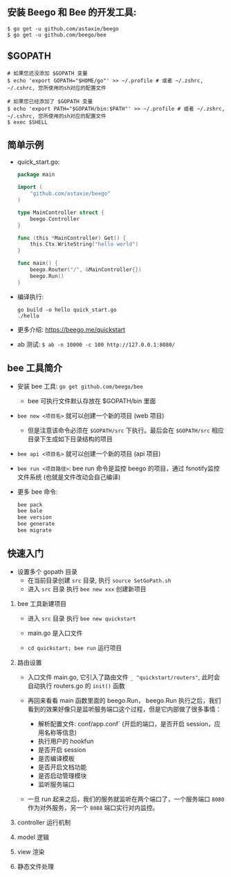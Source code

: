 ## 安装 Beego 和 Bee 的开发工具:
```
$ go get -u github.com/astaxie/beego
$ go get -u github.com/beego/bee
```

## $GOPATH
```
# 如果您还没添加 $GOPATH 变量
$ echo 'export GOPATH="$HOME/go"' >> ~/.profile # 或者 ~/.zshrc, ~/.cshrc, 您所使用的sh对应的配置文件

# 如果您已经添加了 $GOPATH 变量
$ echo 'export PATH="$GOPATH/bin:$PATH"' >> ~/.profile # 或者 ~/.zshrc, ~/.cshrc, 您所使用的sh对应的配置文件
$ exec $SHELL
```

## 简单示例
* quick_start.go:
    ```go
    package main

    import (
        "github.com/astaxie/beego"
    )

    type MainController struct {
        beego.Controller
    }

    func (this *MainController) Get() {
        this.Ctx.WriteString("hello world")
    }

    func main() {
        beego.Router("/", &MainController{})
        beego.Run()
    }
    ```

* 编译执行:
    ```
    go build -o hello quick_start.go
    ./hello
    ```

* 更多介绍: https://beego.me/quickstart

* ab 测试: `$ ab -n 10000 -c 100 http://127.0.0.1:8080/`


## bee 工具简介
* 安装 bee 工具: `go get github.com/beego/bee`
    * bee 可执行文件默认存放在 $GOPATH/bin 里面

* `bee new <项目名>` 就可以创建一个新的项目 (web 项目)
    * 但是注意该命令必须在 `$GOPATH/src` 下执行。最后会在 `$GOPATH/src` 相应目录下生成如下目录结构的项目

* `bee api <项目名>` 就可以创建一个新的项目 (api 项目)

* `bee run <项目路径>`: bee run 命令是监控 beego 的项目，通过 fsnotify监控文件系统 (也就是文件改动会自己编译)

* 更多 bee 命令:
    ```go
    bee pack
    bee bale
    bee version
    bee generate
    bee migrate
    ```


## 快速入门
* 设置多个 gopath 目录
    * 在当前目录创建 `src` 目录, 执行 `source SetGoPath.sh`
    * 进入 `src` 目录 执行 `bee new xxx` 创建新项目

1. bee 工具新建项目
    * 进入 `src` 目录 执行 `bee new quickstart`

    * main.go 是入口文件

    * `cd quickstart; bee run` 运行项目 

2. 路由设置
    * 入口文件 main.go, 它引入了路由文件 `_ "quickstart/routers"`, 此时会自动执行 routers.go 的 `init()` 函数

    * 再回来看看 main 函数里面的 beego.Run， beego.Run 执行之后，我们看到的效果好像只是监听服务端口这个过程，但是它内部做了很多事情：
        * 解析配置文件: conf/app.conf` (开启的端口，是否开启 session，应用名称等信息)
        * 执行用户的 hookfun
        * 是否开启 session
        * 是否编译模板
        * 是否开启文档功能
        * 是否启动管理模块
        * 监听服务端口
    
    * 一旦 run 起来之后，我们的服务就监听在两个端口了，一个服务端口 `8080` 作为对外服务，另一个 `8088` 端口实行对内监控。

3. controller 运行机制

4. model 逻辑

5. view 渲染

6. 静态文件处理
